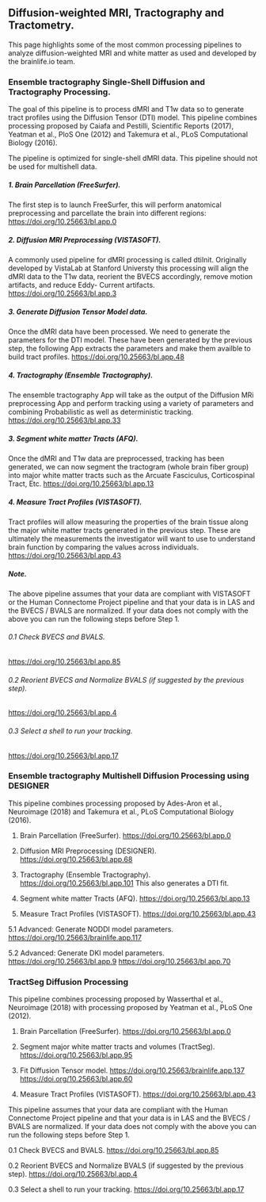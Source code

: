 ## Diffusion-weighted MRI, Tractography and Tractometry.
This page highlights some of the most common processing pipelines to analyze diffusion-weighted MRI and white matter as used and developed by the brainlife.io team.

### Ensemble tractography Single-Shell Diffusion and Tractography Processing.
The goal of this pipeline is to process dMRI and T1w data so to generate tract profiles using the Diffusion Tensor (DTI) model. This pipeline combines processing proposed by Caiafa and Pestilli, Scientific Reports (2017), Yeatman et al., PloS One (2012) and Takemura et al., PLoS Computational Biology (2016).

The pipeline is optimized for single-shell dMRI data. This pipeline should not be used for multishell data.

##### 1. Brain Parcellation (FreeSurfer).
The first step is to launch FreeSurfer, this will perform anatomical preprocessing and parcellate the brain into different regions: https://doi.org/10.25663/bl.app.0

##### 2. Diffusion MRI Preprocessing (VISTASOFT).
A commonly used pipeline for dMRI processing is called dtiInit. Originally developed by VistaLab at Stanford Universty this processing will align the dMRI data to the T1w data, reorient the BVECS accordingly, remove motion artifacts, and reduce Eddy- Current artifacts.
https://doi.org/10.25663/bl.app.3

##### 3. Generate Diffusion Tensor Model data.
Once the dMRI data have been processed. We need to generate the parameters for the DTI model. These have been generated by the previous step, the following App extracts the parameters and make them availble to build tract profiles.
https://doi.org/10.25663/bl.app.48 

##### 4. Tractography (Ensemble Tractography).
The ensemble tractography App will take as the output of the Diffusion MRi preprocessing App and perform tracking using a variety of parameters and combining Probabilistic as well as deterministic tracking. 
https://doi.org/10.25663/bl.app.33

##### 3. Segment white matter Tracts (AFQ).
Once the dMRI and T1w data are preprocessed, tracking has been generated, we can now segment the tractogram (whole brain fiber group) into major white matter tracts such as the Arcuate Fasciculus, Corticospinal Tract, Etc.
https://doi.org/10.25663/bl.app.13

##### 4. Measure Tract Profiles (VISTASOFT).
Tract profiles will allow measuring the properties of the brain tissue along the major white matter tracts generated in the previous step. These are ultimately the measurements the investigator will want to use to understand brain function by comparing the values across individuals.
https://doi.org/10.25663/bl.app.43

##### Note. 
The above pipeline assumes that your data are compliant with VISTASOFT or the Human Connectome Project pipeline and that your data is in LAS and the BVECS / BVALS are normalized. If your data does not comply with the above you can run the following steps before Step 1.

###### 0.1 Check BVECS and BVALS.
https://doi.org/10.25663/bl.app.85

###### 0.2 Reorient BVECS and Normalize BVALS (if suggested by the previous step).
https://doi.org/10.25663/bl.app.4

###### 0.3 Select a shell to run your tracking.
https://doi.org/10.25663/bl.app.17

### Ensemble tractography Multishell Diffusion Processing using DESIGNER
This pipeline combines processing proposed by Ades-Aron et al., Neuroimage (2018) and Takemura et al., PLoS Computational Biology (2016).

1. Brain Parcellation (FreeSurfer).
https://doi.org/10.25663/bl.app.0

2. Diffusion MRI Preprocessing (DESIGNER).
https://doi.org/10.25663/bl.app.68

3. Tractography (Ensemble Tractography).
https://doi.org/10.25663/bl.app.101
This also generates a DTI fit.

3. Segment white matter Tracts (AFQ).
https://doi.org/10.25663/bl.app.13

4. Measure Tract Profiles (VISTASOFT).
https://doi.org/10.25663/bl.app.43

5.1 Advanced: Generate NODDI model parameters.
https://doi.org/10.25663/brainlife.app.117

5.2 Advanced: Generate DKI model parameters.
https://doi.org/10.25663/bl.app.9
https://doi.org/10.25663/bl.app.70

### TractSeg Diffusion Processing
This pipeline combines processing proposed by Wasserthal et al., Neuroimage (2018) with processing proposed by Yeatman et al., PLoS One (2012).

1. Brain Parcellation (FreeSurfer).
https://doi.org/10.25663/bl.app.0

2. Segment major white matter tracts and volumes (TractSeg).
https://doi.org/10.25663/bl.app.95

3. Fit Diffusion Tensor model.
https://doi.org/10.25663/brainlife.app.137
https://doi.org/10.25663/bl.app.60

4. Measure Tract Profiles (VISTASOFT).
https://doi.org/10.25663/bl.app.43


This pipeline assumes that your data are compliant with the Human Connectome Project pipeline and that your data is in LAS and the BVECS / BVALS are normalized. If your data does not comply with the above you can run the following steps before Step 1.

0.1 Check BVECS and BVALS.
https://doi.org/10.25663/bl.app.85

0.2 Reorient BVECS and Normalize BVALS (if suggested by the previous step).
https://doi.org/10.25663/bl.app.4

0.3 Select a shell to run your tracking.
https://doi.org/10.25663/bl.app.17
